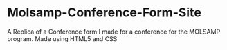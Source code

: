 # Molsamp-Conference-Form-Site
A Replica of a Conference form I made for a conference for the MOLSAMP program. Made using HTML5 and CSS
